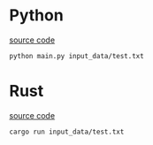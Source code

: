 # Python
[source code](main.py)
```
python main.py input_data/test.txt
```
# Rust
[source code](src/main.rs)
```
cargo run input_data/test.txt
```
